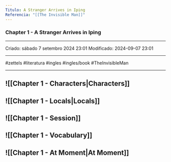 ```yaml
---
Titulo: A Stranger Arrives in Iping
Referencia: "[[The Invisible Man]]"
---
```

### Chapter 1 - A Stranger Arrives in Iping
---

Criado: sábado 7 setembro 2024 23:01
Modificado: 2024-09-07 23:01

---

#zettels #literatura #ingles #ingles/book #TheInvisibleMan 

---

 ## ![[Chapter 1 - Characters|Characters]]
 ## ![[Chapter 1 - Locals|Locals]] 
 ## ![[Chapter 1 - Session]] 
 ## ![[Chapter 1 - Vocabulary]]
 ## ![[Chapter 1 - At Moment|At Moment]]